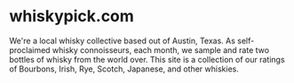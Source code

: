# whiskypick.com

We're a local whisky collective based out of Austin, Texas. As self-proclaimed whisky connoisseurs, each month, we sample and rate two bottles of whisky from the world over. This site is a collection of our ratings of Bourbons, Irish, Rye, Scotch, Japanese, and other whiskies.